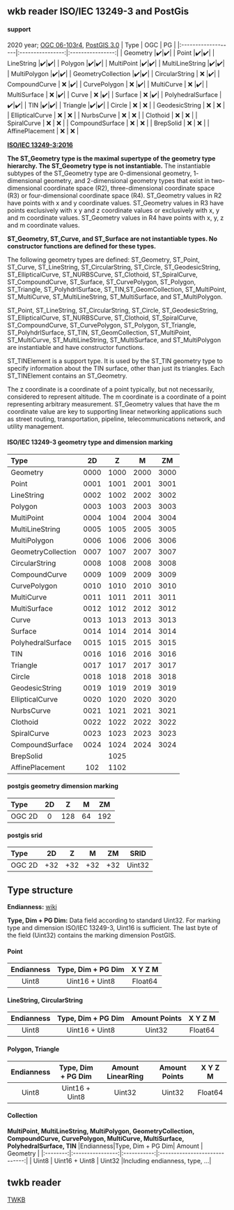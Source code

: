 ## wkb reader ISO/IEC 13249-3 and PostGis

#### support
2020 year; [OGC 06-103r4](https://www.ogc.org/standards/sfa), [PostGIS 3.0](https://postgis.net/documentation/)
| Type               |        OGC       |        PG        |
|:-------------------|:----------------:|:----------------:|
| Geometry           |:heavy_check_mark:|:heavy_check_mark:|
| Point              |:heavy_check_mark:|:heavy_check_mark:|
| LineString         |:heavy_check_mark:|:heavy_check_mark:|
| Polygon            |:heavy_check_mark:|:heavy_check_mark:|
| MultiPoint         |:heavy_check_mark:|:heavy_check_mark:|
| MultiLineString    |:heavy_check_mark:|:heavy_check_mark:|
| MultiPolygon       |:heavy_check_mark:|:heavy_check_mark:|
| GeometryCollection |:heavy_check_mark:|:heavy_check_mark:|
| CircularString     |       :x:        |:heavy_check_mark:|
| CompoundCurve      |       :x:        |:heavy_check_mark:|
| CurvePolygon       |       :x:        |:heavy_check_mark:|
| MultiCurve         |       :x:        |:heavy_check_mark:|
| MultiSurface       |       :x:        |:heavy_check_mark:|
| Curve              |       :x:        |:heavy_check_mark:|
| Surface            |       :x:        |:heavy_check_mark:|
| PolyhedralSurface  |:heavy_check_mark:|:heavy_check_mark:|
| TIN                |:heavy_check_mark:|:heavy_check_mark:|
| Triangle           |:heavy_check_mark:|:heavy_check_mark:|
| Circle             |       :x:        |       :x:        |
| GeodesicString     |       :x:        |       :x:        |
| EllipticalCurve    |       :x:        |       :x:        |
| NurbsCurve         |       :x:        |       :x:        |
| Clothoid           |       :x:        |       :x:        |
| SpiralCurve        |       :x:        |       :x:        |
| CompoundSurface    |       :x:        |       :x:        |
| BrepSolid          |       :x:        |       :x:        |
| AffinePlacement    |       :x:        |       :x:        |

**[ISO/IEC 13249-3:2016](https://www.iso.org/standard/60343.html)**

**The ST_Geometry type is the maximal supertype of the geometry type hierarchy. The ST_Geometry type
is not instantiable.** The instantiable subtypes of the ST_Geometry type are 0-dimensional geometry, 1-
dimensional geometry, and 2-dimensional geometry types that exist in two-dimensional coordinate space
(R2), three-dimensional coordinate space (R3) or four-dimensional coordinate space (R4). ST_Geometry
values in R2 have points with x and y coordinate values. ST_Geometry values in R3 have points
exclusively with x y and z coordinate values or exclusively with x, y and m coordinate values.
ST_Geometry values in R4 have points with x, y, z and m coordinate values.

**ST_Geometry, ST_Curve, and ST_Surface are not instantiable types. No constructor functions are
defined for these types.**

The following geometry types are defined: ST_Geometry, ST_Point, ST_Curve, ST_LineString,
ST_CircularString, ST_Circle, ST_GeodesicString, ST_EllipticalCurve, ST_NURBSCurve, ST_Clothoid,
ST_SpiralCurve, ST_CompoundCurve, ST_Surface, ST_CurvePolygon, ST_Polygon, ST_Triangle,
ST_PolyhdrlSurface, ST_TIN,ST_GeomCollection, ST_MultiPoint, ST_MultiCurve, ST_MultiLineString,
ST_MultiSurface, and ST_MultiPolygon.

ST_Point, ST_LineString, ST_CircularString, ST_Circle, ST_GeodesicString, ST_EllipticalCurve,
ST_NURBSCurve, ST_Clothoid, ST_SpiralCurve, ST_CompoundCurve, ST_CurvePolygon, ST_Polygon,
ST_Triangle, ST_PolyhdrlSurface, ST_TIN, ST_GeomCollection, ST_MultiPoint, ST_MultiCurve,
ST_MultiLineString, ST_MultiSurface, and ST_MultiPolygon are instantiable and have constructor
functions.

ST_TINElement is a support type. It is used by the ST_TIN geometry type to specify information about
the TIN surface, other than just its triangles. Each ST_TINElement contains an ST_Geometry.

The z coordinate is a coordinate of a point typically, but not necessarily, considered to represent altitude.
The m coordinate is a coordinate of a point representing arbitrary measurement. ST_Geometry values
that have the m coordinate value are key to supporting linear networking applications such as street
routing, transportation, pipeline, telecommunications network, and utility management.

#### ISO/IEC 13249-3 geometry type and dimension marking
| Type               |  2D  |  Z   |  M   |  ZM  |
|:-------------------|:----:|:----:|:----:|:----:|
| Geometry           | 0000 | 1000 | 2000 | 3000 |
| Point              | 0001 | 1001 | 2001 | 3001 |
| LineString         | 0002 | 1002 | 2002 | 3002 |
| Polygon            | 0003 | 1003 | 2003 | 3003 |
| MultiPoint         | 0004 | 1004 | 2004 | 3004 |
| MultiLineString    | 0005 | 1005 | 2005 | 3005 |
| MultiPolygon       | 0006 | 1006 | 2006 | 3006 |
| GeometryCollection | 0007 | 1007 | 2007 | 3007 |
| CircularString     | 0008 | 1008 | 2008 | 3008 |
| CompoundCurve      | 0009 | 1009 | 2009 | 3009 |
| CurvePolygon       | 0010 | 1010 | 2010 | 3010 |
| MultiCurve         | 0011 | 1011 | 2011 | 3011 |
| MultiSurface       | 0012 | 1012 | 2012 | 3012 |
| Curve              | 0013 | 1013 | 2013 | 3013 |
| Surface            | 0014 | 1014 | 2014 | 3014 |
| PolyhedralSurface  | 0015 | 1015 | 2015 | 3015 |
| TIN                | 0016 | 1016 | 2016 | 3016 |
| Triangle           | 0017 | 1017 | 2017 | 3017 |
| Circle             | 0018 | 1018 | 2018 | 3018 |
| GeodesicString     | 0019 | 1019 | 2019 | 3019 |
| EllipticalCurve    | 0020 | 1020 | 2020 | 3020 |
| NurbsCurve         | 0021 | 1021 | 2021 | 3021 |
| Clothoid           | 0022 | 1022 | 2022 | 3022 |
| SpiralCurve        | 0023 | 1023 | 2023 | 3023 |
| CompoundSurface    | 0024 | 1024 | 2024 | 3024 |
| BrepSolid          |      | 1025 |      |      |
| AffinePlacement    | 102  | 1102 |      |      |

#### postgis geometry dimension marking
| Type               |  2D  |  Z   |  M   |  ZM  |
|:-------------------|:----:|:----:|:----:|:----:|
| OGC 2D             |   0  | 128  |  64  | 192  |

#### postgis srid
| Type               |  2D |  Z  |  M  | ZM  | SRID |
|:-------------------|:---:|:---:|:---:|:---:|:----:|
| OGC 2D             | +32 | +32 | +32 | +32 |Uint32|

## Type structure

**Endianness:** [wiki](https://en.wikipedia.org/wiki/Endianness)

**Type, Dim + PG Dim:**
Data field according to standard Uint32.
For marking type and dimension ISO/IEC 13249-3, Uint16 is sufficient.
The last byte of the field (Uint32) contains the marking dimension PostGIS.



#### Point
|Endianness|Type, Dim + PG Dim|X Y Z M|
|:--------:|:----------------:|:-----:|
| Uint8    | Uint16 + Uint8   |Float64|

#### LineString, CircularString
|Endianness|Type, Dim + PG Dim|Amount Points|X Y Z M|
|:--------:|:----------------:|:-----------:|:-----:|
| Uint8    | Uint16 + Uint8   | Uint32      |Float64|

#### Polygon, Triangle
|Endianness|Type, Dim + PG Dim|Amount LinearRing|Amount Points|X Y Z M|
|:--------:|:----------------:|:---------------:|:-----------:|:-----:|
| Uint8    | Uint16 + Uint8   | Uint32          | Uint32      |Float64|

#### Collection
**MultiPoint, MultiLineString, MultiPolygon, GeometryCollection, CompoundCurve, CurvePolygon, MultiCurve, MultiSurface, PolyhedralSurface, TIN**
|Endianness|Type, Dim + PG Dim|   Amount    |          Geometry             |
|:--------:|:----------------:|:-----------:|:-----------------------------:|
| Uint8    | Uint16 + Uint8   | Uint32      |Including endianness, type, ...|


## twkb reader
[TWKB](https://github.com/TWKB)
